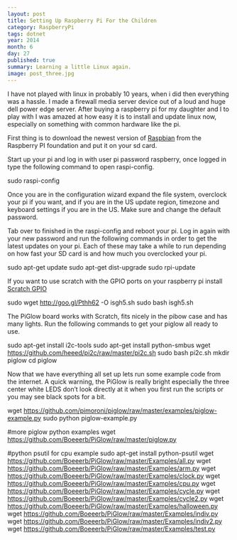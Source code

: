 ```yaml
---
layout: post
title: Setting Up Raspberry Pi For the Children
category: RaspberryPi
tags: dotnet
year: 2014
month: 6
day: 27
published: true
summary: Learning a little Linux again.
image: post_three.jpg
---
```


I have not played with linux in probably 10 years, when i did then everything was a hassle. I made a firewall media server device out of a loud and huge dell power edge server. After buying a raspberry pi for my daughter and I to play with I was amazed at how easy it is to install and update linux now, especially on something with common hardware like the pi.

First thing is to download the newest version of  [Raspbian](https://www.raspberrypi.org/downloads/)  from the Raspberry PI foundation and put it on your sd card.

Start up your pi and log in with user pi password raspberry, once logged in type the following command to open raspi-config.

  sudo raspi-config

Once you are in the configuration wizard expand the file system, overclock your pi if you want, and if you are in the US update region, timezone and keyboard settings if you are in the US. Make sure and change the default password.

Tab over to finished in the raspi-config and reboot your pi. Log in again with your new password and run the following commands in order to get the latest updates on your pi. Each of these may take a while to run depending on how fast your SD card is and how much you overclocked your pi.

  sudo apt-get update
  sudo apt-get dist-upgrade
  sudo rpi-update

If you want to use scratch with the GPIO ports on your raspberry pi install [Scratch GPIO](http://simplesi.net/scratchgpio/scratch-raspberrypi-gpio/)

  sudo wget http://goo.gl/Pthh62 -O isgh5.sh
  sudo bash isgh5.sh

The PiGlow board works with Scratch, fits nicely in the pibow case and has many lights. Run the following commands to get your piglow all ready to use.

  sudo apt-get install i2c-tools
  sudo apt-get install python-smbus
  wget https://github.com/heeed/pi2c/raw/master/pi2c.sh
  sudo bash pi2c.sh
  mkdir piglow
  cd piglow

Now that we have everything all set up lets run some example code from the internet. A quick warning, the PiGlow is really bright especially the three center white LEDS don’t look directly at it when you first run the scripts or you may see black spots for a bit.

  wget https://github.com/pimoroni/piglow/raw/master/examples/piglow-example.py
  sudo python piglow-example.py

  #more piglow python examples
  wget https://github.com/Boeeerb/PiGlow/raw/master/piglow.py

  #python psutil for cpu example
  sudo apt-get install python-psutil
  wget https://github.com/Boeeerb/PiGlow/raw/master/Examples/all.py
  wget https://github.com/Boeeerb/PiGlow/raw/master/Examples/arm.py
  wget https://github.com/Boeeerb/PiGlow/raw/master/Examples/clock.py
  wget https://github.com/Boeeerb/PiGlow/raw/master/Examples/cpu.py
  wget https://github.com/Boeeerb/PiGlow/raw/master/Examples/cycle.py
  wget https://github.com/Boeeerb/PiGlow/raw/master/Examples/cycle2.py
  wget https://github.com/Boeeerb/PiGlow/raw/master/Examples/halloween.py
  wget https://github.com/Boeeerb/PiGlow/raw/master/Examples/indiv.py
  wget https://github.com/Boeeerb/PiGlow/raw/master/Examples/indiv2.py
  wget https://github.com/Boeeerb/PiGlow/raw/master/Examples/test.py
